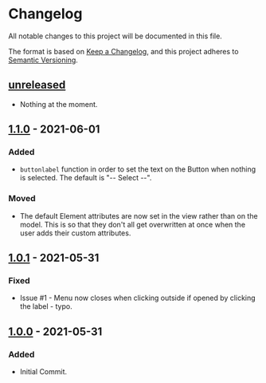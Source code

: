 # Changelog

All notable changes to this project will be documented in this file.

The format is based on [Keep a Changelog](https://keepachangelog.com/en/1.0.0/), and this project adheres to [Semantic Versioning](https://semver.org/spec/v2.0.0.html).

## [unreleased]

- Nothing at the moment.

## [1.1.0] - 2021-06-01

### Added

- `buttonlabel` function in order to set the text on the Button when nothing is selected. The default is "-- Select --".

### Moved

- The default Element attributes are now set in the view rather than on the model. This is so that they don't all get overwritten at once when the user adds their custom attributes.

## [1.0.1] - 2021-05-31

### Fixed

- Issue #1 - Menu now closes when clicking outside if opened by clicking the label - typo.

## [1.0.0] - 2021-05-31

### Added

- Initial Commit.

[unreleased]: https://github.com/phollyer/elm-ui-dropdown/compare/1.1.0...HEAD
[1.1.0]: https://github.com/phollyer/elm-ui-dropdown/compare/1.0.1...1.1.0
[1.0.1]: https://github.com/phollyer/elm-ui-dropdown/compare/1.0.0...1.0.1
[1.0.0]: https://github.com/phollyer/elm-ui-dropdown/releases/tag/v1.0.0
